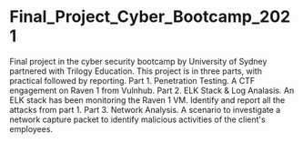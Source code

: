 # Final_Project_Cyber_Bootcamp_2021
Final project in the cyber security bootcamp by University of Sydney partnered with Trilogy Education.
This project is in three parts, with practical followed by reporting.
Part 1. Penetration Testing. A CTF engagement on Raven 1 from Vulnhub.
Part 2. ELK Stack & Log Analasis. An ELK stack has been monitoring the Raven 1 VM. Identify and report all the attacks from part 1.
Part 3. Network Analysis. A scenario to investigate a network capture packet to identify malicious activities of the client's employees.
